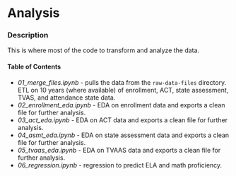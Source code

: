 # Analysis 

### Description 
This is where most of the code to transform and analyze the data. 

#### Table of Contents
- *01_merge_files.ipynb* - pulls the data from the `raw-data-files` directory. ETL on 10 years (where available) of enrollment, ACT, state assessment, TVAS, and attendance state data. 
- *02_enrollment_eda.ipynb* - EDA on enrollment data and exports a clean file for further analysis.
- *03_act_eda.ipynb* - EDA on ACT data and exports a clean file for further analysis.
- *04_asmt_eda.ipynb* - EDA on state assessment data and exports a clean file for further analysis.
- *05_tvaas_eda.ipynb* - EDA on TVAAS data and exports a clean file for further analysis.
- *06_regression.ipynb* - regression to predict ELA and math proficiency. 
